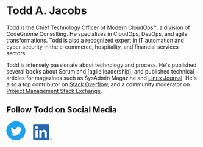 # Todd A. Jacobs

Todd is the Chief Technology Officer of [Modern CloudOps℠][1], a
division of CodeGnome Consulting. He specializes in CloudOps, DevOps,
and agile transformations. Todd is also a recognized expert in IT
automation and cyber security in the e-commerce, hospitality, and
financial services sectors.

Todd is intensely passionate about technology and process. He's
published several books about Scrum and [agile leadership], and
published technical articles for magazines such as SysAdmin Magazine and
[Linux Journal][4]. He's also a top contributor on [Stack Overflow][5],
and a community moderator on [Project Management Stack Exchange][6].

## Follow Todd on Social Media

[![Twitter][7]][9] &nbsp; &nbsp; [![LinkedIn][8]][10]


[1]: http://moderncloudops.com/
[2]: https://leanpub.com/agilecio/
[3]: https://leanpub.com/scrum-first-aid/
[4]: https://www.linuxjournal.com/
[5]: https://stackoverflow.com/users/1301972/todd-a-jacobs
[6]: https://pm.stackexchange.com/users/4271/todd-a-jacobs
[7]: images/twitter.png
[8]: images/linkedin.png
[9]: https://twitter.com/Todd_A_Jacobs
[10]: https://www.linkedin.com/in/todd-a-jacobs/
